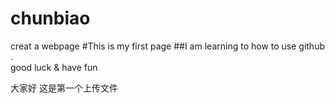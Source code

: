 # chunbiao
creat a webpage 
#This is my first page 
##I am learning to how to use github .    
good luck & have fun  

大家好 
这是第一个上传文件 
